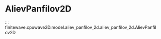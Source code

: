 # AlievPanfilov2D
::: finitewave.cpuwave2D.model.aliev_panfilov_2d.aliev_panfilov_2d.AlievPanfilov2D
